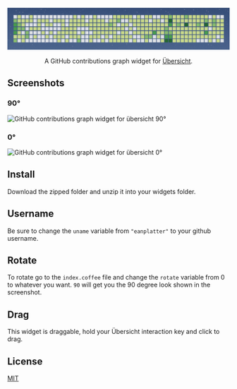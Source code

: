 <p align="center">
  <img alt="enclave" src="./screenshot0.png" width="546">
</p>
<p align="center">
  A GitHub contributions graph widget for <a href="http://tracesof.net/uebersicht/">Übersicht</a>.
</p>

## Screenshots
### 90°
![GitHub contributions graph widget for übersicht 90°](screenshot1.png)

### 0°
![GitHub contributions graph widget for übersicht 0°](screenshot2.png)

## Install
Download the zipped folder and unzip it into your widgets folder.

## Username
Be sure to change the `uname` variable from `"eanplatter"` to your github username.

## Rotate
To rotate go to the `index.coffee` file and change the `rotate` variable from 0 to whatever you want. `90` will get you the 90 degree look shown in the screenshot.

## Drag
This widget is draggable, hold your Übersicht interaction key and click to drag.

## License
[MIT](./LICENSE.md)
